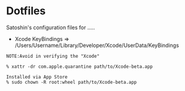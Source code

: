 # Dotfiles

Satoshin's  configuration files for .....

* Xcode KeyBindings => /Users/Username/Library/Developer/Xcode/UserData/KeyBindings

```
NOTE:Avoid in verifying the "Xcode"

% xattr -dr com.apple.quarantine path/to/Xcode-beta.app

Installed via App Store
% sudo chown -R root:wheel path/to/Xcode-beta.app
```
